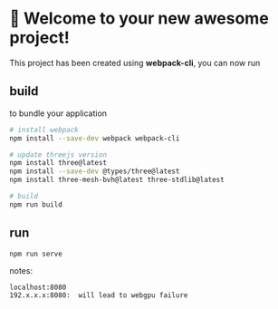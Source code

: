 # 🚀 Welcome to your new awesome project!

This project has been created using **webpack-cli**, you can now run

## build

to bundle your application

```bash
# install webpack
npm install --save-dev webpack webpack-cli

# update threejs version
npm install three@latest
npm install --save-dev @types/three@latest
npm install three-mesh-bvh@latest three-stdlib@latest

# build
npm run build
```

<!-- or

```
yarn build
``` -->




## run

```
npm run serve
```

notes:

    localhost:8080
    192.x.x.x:8080:  will lead to webgpu failure




## 
